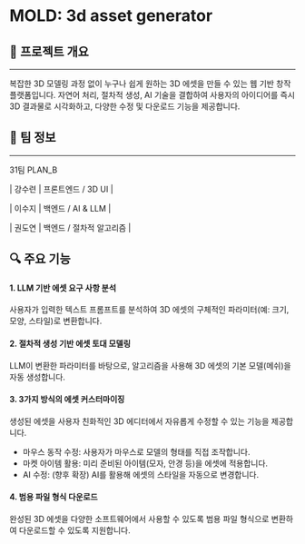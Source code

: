 # MOLD: 3d asset generator
## 📌 프로젝트 개요
-----
복잡한 3D 모델링 과정 없이 누구나 쉽게 원하는 3D 에셋을 만들 수 있는 웹 기반 창작 플랫폼입니다. 자연어 처리, 절차적 생성, AI 기술을 결합하여 사용자의 아이디어를 즉시 3D 결과물로 시각화하고, 다양한 수정 및 다운로드 기능을 제공합니다.

## 👥 팀 정보
-----
31팀 PLAN_B

| 강수련 | 프론트엔드 / 3D UI |

| 이수지 | 백엔드 / AI & LLM |

| 권도연 | 백엔드 / 절차적 알고리즘 |

## 🔍 주요 기능
#### 1. LLM 기반 에셋 요구 사항 분석
   
사용자가 입력한 텍스트 프롬프트를 분석하여 3D 에셋의 구체적인 파라미터(예: 크기, 모양, 스타일)로 변환합니다.


#### 2. 절차적 생성 기반 에셋 토대 모델링
   
LLM이 변환한 파라미터를 바탕으로, 알고리즘을 사용해 3D 에셋의 기본 모델(메쉬)을 자동 생성합니다.


#### 3. 3가지 방식의 에셋 커스터마이징
   
생성된 에셋을 사용자 친화적인 3D 에디터에서 자유롭게 수정할 수 있는 기능을 제공합니다.

- 마우스 동작 수정: 사용자가 마우스로 모델의 형태를 직접 조작합니다.
- 마켓 아이템 활용: 미리 준비된 아이템(모자, 안경 등)을 에셋에 적용합니다.
- AI 수정: (향후 확장) AI를 활용해 에셋의 스타일을 자동으로 변경합니다.

#### 4. 범용 파일 형식 다운로드
   
완성된 3D 에셋을 다양한 소프트웨어에서 사용할 수 있도록 범용 파일 형식으로 변환하여 다운로드할 수 있도록 지원합니다.
